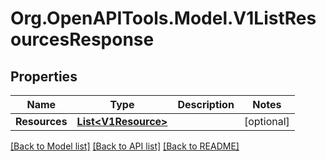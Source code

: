 # Org.OpenAPITools.Model.V1ListResourcesResponse

## Properties

Name | Type | Description | Notes
------------ | ------------- | ------------- | -------------
**Resources** | [**List&lt;V1Resource&gt;**](V1Resource.md) |  | [optional] 

[[Back to Model list]](../README.md#documentation-for-models) [[Back to API list]](../README.md#documentation-for-api-endpoints) [[Back to README]](../README.md)

